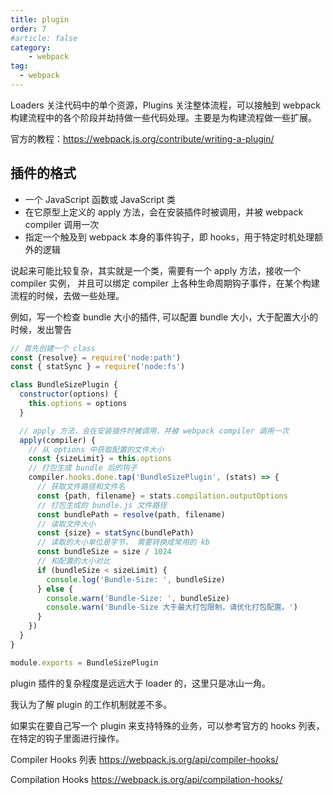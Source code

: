 ```yaml
---
title: plugin 
order: 7
#article: false
category:
    - webpack
tag:
  - webpack
---
```


Loaders 关注代码中的单个资源，Plugins 关注整体流程，可以接触到 webpack 构建流程中的各个阶段并劫持做一些代码处理。主要是为构建流程做一些扩展。

官方的教程：https://webpack.js.org/contribute/writing-a-plugin/

## 插件的格式

- 一个 JavaScript 函数或 JavaScript 类
- 在它原型上定义的 apply 方法，会在安装插件时被调用，并被 webpack compiler 调用一次
- 指定一个触及到 webpack 本身的事件钩子，即 hooks，用于特定时机处理额外的逻辑

说起来可能比较复杂，其实就是一个类，需要有一个 apply 方法，接收一个 compiler 实例，
并且可以绑定 compiler 上各种生命周期钩子事件，在某个构建流程的时候，去做一些处理。

例如，写一个检查 bundle 大小的插件, 可以配置 bundle 大小，大于配置大小的时候，发出警告

```javascript
// 首先创建一个 class
const {resolve} = require('node:path')
const { statSync } = require('node:fs')

class BundleSizePlugin {
  constructor(options) {
    this.options = options
  }

  // apply 方法，会在安装插件时被调用，并被 webpack compiler 调用一次
  apply(compiler) {
    // 从 options 中获取配置的文件大小
    const {sizeLimit} = this.options
    // 打包生成 bundle 后的钩子
    compiler.hooks.done.tap('BundleSizePlugin', (stats) => {
      // 获取文件路径和文件名
      const {path, filename} = stats.compilation.outputOptions
      // 打包生成的 bundle.js 文件路径
      const bundlePath = resolve(path, filename)
      // 读取文件大小
      const {size} = statSync(bundlePath)
      // 读取的大小单位是字节， 需要转换成常用的 kb
      const bundleSize = size / 1024
      // 和配置的大小对比
      if (bundleSize < sizeLimit) {
        console.log('Bundle-Size: ', bundleSize)
      } else {
        console.warn('Bundle-Size: ', bundleSize)
        console.warn('Bundle-Size 大于最大打包限制，请优化打包配置。')
      }
    })
  }
}

module.exports = BundleSizePlugin
```

plugin 插件的复杂程度是远远大于 loader 的，这里只是冰山一角。

我认为了解 plugin 的工作机制就差不多。

如果实在要自己写一个 plugin 来支持特殊的业务，可以参考官方的 hooks 列表，在特定的钩子里面进行操作。

Compiler Hooks 列表
https://webpack.js.org/api/compiler-hooks/

Compilation Hooks
https://webpack.js.org/api/compilation-hooks/
